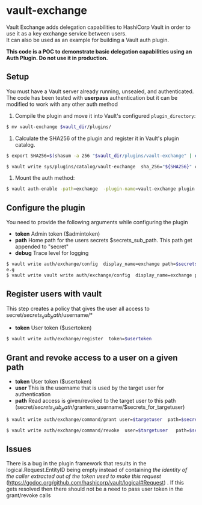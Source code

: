 # vault-exchange
Vault Exchange adds delegation capabilities to HashiCorp Vault in order to use it as a key exchange service between users.  
It can also be used as an example for building a Vault auth plugin.

**This code is a POC to demonstrate basic delegation capabilities using an Auth Plugin. Do not use it in production.**

## Setup

You must have a Vault server already running, unsealed, and authenticated. The code has been tested with **userpass** authentication but it can be modified to work with any other auth method

1. Compile the plugin and move it into Vault's configured `plugin_directory`:

  ```sh
  $ mv vault-exchange $vault_dir/plugins/
  ```

1. Calculate the SHA256 of the plugin and register it in Vault's plugin catalog.

  ```sh
  $ export SHA256=$(shasum -a 256 "$vault_dir/plugins/vault-exchange" | cut -d' ' -f1)

  $ vault write sys/plugins/catalog/vault-exchange  sha_256="${SHA256}" command="vault-exchange"
  ```

1. Mount the auth method:

  ```sh
  $ vault auth-enable -path=exchange  -plugin-name=vault-exchange plugin
  ```

## Configure the plugin 
You need to provide the following arguments while configuring the plugin
* **token** Admin token ($admintoken)
* **path** Home path for the users secrets $secrets_sub_path. This path get appended to "secret" 
* **debug** Trace level for logging 

```sh
$ vault write auth/exchange/config  display_name=exchange path=$secrets_sub_path token=$admintoken
e.g
$ vault write vault write auth/exchange/config  display_name=exchange path=cpe/keys token=$admintoken debug=1
```
## Register users with vault
This step creates a policy that gives the user all access to secret/$secrets_sub_path/$username/*
* **token** User token ($usertoken)
```sh
$ vault write auth/exchange/register  token=$usertoken
```

## Grant and revoke access to a user on a given path
* **token** User token ($usertoken)
* **user** This is the username that is used by the target user for authentication   
* **path** Read access is given/revoked to the target user to this path (secret/$secrets_sub_path/$granters_username/$secrets_for_targetuser)

```sh
$ vault write auth/exchange/command/grant user=$targetuser  path=$secrets_for_targetuser token=$usertoken

$ vault write auth/exchange/command/revoke  user=$targetuser   path=$secrets_for_targetuser token=$usertoken
```

## Issues
There is a bug in the plugin framework that results in the logical.Request.EntityID being empty instead of containing 
*the identity of the caller extracted out of the token used to make this request* (https://godoc.org/github.com/hashicorp/vault/logical#Request) . If this gets resolved then there should not be a need to pass user token in the grant/revoke calls  


